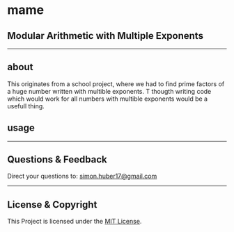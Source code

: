 # mame
## Modular Arithmetic with Multiple Exponents
---

## about
This originates from a school project, where we had to find prime factors of a huge number written with multible exponents. T thougth writing code which would work for all numbers with multible exponents would  be a usefull thing.

## usage

---

## Questions & Feedback
Direct your questions to: simon.huber17@gmail.com

---

## License & Copyright
This Project is licensed under the [MIT License](LICENSE).
